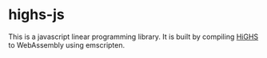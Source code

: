 # highs-js

This is a javascript linear programming library.
It is built by compiling [HiGHS](https://highs.dev) to WebAssembly using emscripten.
